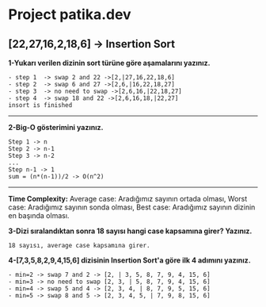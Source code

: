 # Project patika.dev
## [22,27,16,2,18,6] -> Insertion Sort
**1-Yukarı verilen dizinin sort türüne göre aşamalarını yazınız.**
```
- step 1  -> swap 2 and 22 ->[2,|27,16,22,18,6]
- step 2  -> swap 6 and 27 ->[2,6,|16,22,18,27]
- step 3  -> no need to swap ->[2,6,16,|22,18,27]
- step 4  -> swap 18 and 22 ->[2,6,16,18,|22,27]
insort is finished
```
---
**2-Big-O gösterimini yazınız.**

```
Step 1 -> n
Step 2 -> n-1
Step 3 -> n-2
...
Step n-1 -> 1
sum = (n*(n-1))/2 -> O(n^2)
```
---
**Time Complexity:** Average case: Aradığımız sayının ortada olması, Worst case: Aradığımız sayının sonda olması, Best case: Aradığımız sayının dizinin en başında olması.

**3-Dizi sıralandıktan sonra 18 sayısı hangi case kapsamına girer? Yazınız.**
```
18 sayısı, average case kapsamına girer.
```
**4-[7,3,5,8,2,9,4,15,6] dizisinin Insertion Sort'a göre ilk 4 adımını yazınız.**
```
- min=2 -> swap 7 and 2 -> [2, | 3, 5, 8, 7, 9, 4, 15, 6]
- min=3 -> no need to swap [2, 3, | 5, 8, 7, 9, 4, 15, 6]
- min=4 -> swap 5 and 4 -> [2, 3, 4, | 8, 7, 9, 5, 15, 6]
- min=5 -> swap 8 and 5 -> [2, 3, 4, 5, | 7, 9, 8, 15, 6]
```